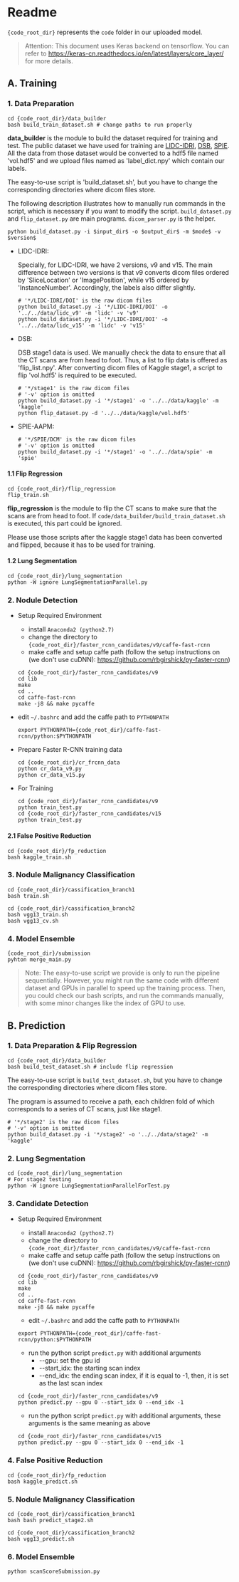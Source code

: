 # Readme

`{code_root_dir}` represents the `code` folder in our uploaded model.

> Attention: This document uses Keras backend on tensorflow. You can refer to https://keras-cn.readthedocs.io/en/latest/layers/core_layer/ for more details.

## A. Training

### 1. Data Preparation

```
cd {code_root_dir}/data_builder
bash build_train_dataset.sh # change paths to run properly
```

**data_builder** is the module to build the dataset required for training and test. The public dataset we have used for training are [LIDC-IDRI](https://wiki.cancerimagingarchive.net/display/Public/LIDC-IDRI;jsessionid=266E6ABF5C1BEF5CAC8B09EA285C9724), [DSB](https://www.kaggle.com/c/data-science-bowl-2017/data), [SPIE](https://wiki.cancerimagingarchive.net/display/Public/SPIE-AAPM+Lung+CT+Challenge). All the data from those dataset would be converted to a hdf5 file named 'vol.hdf5' and we upload files named as 'label_dict.npy' which contain our labels.

The easy-to-use script is 'build_dataset.sh', but you have to change the corresponding directories where dicom files store.

The following description illustrates how to manually run commands in the script, which is necessary if you want to modify the script. `build_dataset.py` and `flip_dataset.py` are main programs. `dicom_parser.py` is the helper.

```
python build_dataset.py -i $input_dir$ -o $output_dir$ -m $mode$ -v $version$
```

- LIDC-IDRI: 

  Specially, for LIDC-IDRI, we have 2 versions, v9 and v15. The main difference between two versions is that v9 converts dicom files ordered by 'SliceLocation' or 'ImagePosition', while v15 ordered by 'InstanceNumber'. Accordingly, the labels also differ slightly.

  ```
  # '*/LIDC-IDRI/DOI' is the raw dicom files
  python build_dataset.py -i '*/LIDC-IDRI/DOI' -o '../../data/lidc_v9' -m 'lidc' -v 'v9'
  python build_dataset.py -i '*/LIDC-IDRI/DOI' -o '../../data/lidc_v15' -m 'lidc' -v 'v15'
  ```

- DSB:

  DSB stage1 data is used. We manually check the data to ensure that all the CT scans are from head to foot. Thus, a list to flip data is offered as 'flip_list.npy'. After converting dicom files of Kaggle stage1, a script to flip 'vol.hdf5' is required to be executed.

  ```
  # '*/stage1' is the raw dicom files
  # '-v' option is omitted
  python build_dataset.py -i '*/stage1' -o '../../data/kaggle' -m 'kaggle'
  python flip_dataset.py -d '../../data/kaggle/vol.hdf5'
  ```

- SPIE-AAPM:

  ```
  # '*/SPIE/DCM' is the raw dicom files
  # '-v' option is omitted
  python build_dataset.py -i '*/stage1' -o '../../data/spie' -m 'spie'
  ```

#### 1.1 Flip Regression

```
cd {code_root_dir}/flip_regression
flip_train.sh
```

**flip_regression** is the module to flip the CT scans to make sure that the scans are from head to foot. If `code/data_builder/build_train_dataset.sh` is executed, this part could be ignored.

Please use those scripts after the kaggle stage1 data has been converted and flipped, because it has to be used for training.

#### 1.2 Lung Segmentation

   ```
   cd {code_root_dir}/lung_segmentation
   python -W ignore LungSegmentationParallel.py 
   ```

### 2. Nodule Detection

- Setup Required Environment

  - install `Anaconda2 (python2.7)`
  - change the directory to `{code_root_dir}/faster_rcnn_candidates/v9/caffe-fast-rcnn`
  - make caffe and setup caffe path (follow the setup instructions on (we don't use cuDNN): https://github.com/rbgirshick/py-faster-rcnn)

  ```
  cd {code_root_dir}/faster_rcnn_candidates/v9
  cd lib
  make
  cd ..
  cd caffe-fast-rcnn
  make -j8 && make pycaffe
  ```

- edit `~/.bashrc` and add the caffe path to `PYTHONPATH`

  ```
  export PYTHONPATH={code_root_dir}/caffe-fast-rcnn/python:$PYTHONPATH
  ```


- Prepare Faster R-CNN training data

  ```
  cd {code_root_dir}/cr_frcnn_data
  python cr_data_v9.py
  python cr_data_v15.py
  ```


- For Training

  ```
  cd {code_root_dir}/faster_rcnn_candidates/v9
  python train_test.py
  cd {code_root_dir}/faster_rcnn_candidates/v15
  python train_test.py
  ```

#### 2.1 False Positive Reduction

```
cd {code_root_dir}/fp_reduction
bash kaggle_train.sh
```

### 3. Nodule Malignancy Classification

```
cd {code_root_dir}/cassification_branch1
bash train.sh
```

```
cd {code_root_dir}/cassification_branch2
bash vgg13_train.sh
bash vgg13_cv.sh
```

### 4. Model Ensemble

```
{code_root_dir}/submission
pyhton merge_main.py
```

> Note: The easy-to-use script we provide is only to run the pipeline sequentially. However, you might run the same code with different dataset and GPUs in parallel to speed up the training process. Then, you could check our bash scripts, and run the commands manually, with some minor changes like the index of GPU to use.

## B. Prediction

### 1. Data Preparation & Flip Regression

```
cd {code_root_dir}/data_builder
bash build_test_dataset.sh # include flip regression
```

The easy-to-use script is `build_test_dataset.sh`, but you have to change the corresponding directories where dicom files store.

The program is assumed to receive a path, each children fold of which corresponds to a series of CT scans, just like stage1.

```
# '*/stage2' is the raw dicom files
# '-v' option is omitted
python build_dataset.py -i '*/stage2' -o '../../data/stage2' -m 'kaggle'
```

### 2. Lung Segmentation 

```
cd {code_root_dir}/lung_segmentation
# For stage2 testing
python -W ignore LungSegmentationParallelForTest.py
```

### 3. Candidate Detection

- Setup Required Environment

  - install `Anaconda2 (python2.7)`
  - change the directory to `{code_root_dir}/faster_rcnn_candidates/v9/caffe-fast-rcnn`
  - make caffe and setup caffe path (follow the setup instructions on (we don't use cuDNN): https://github.com/rbgirshick/py-faster-rcnn)

  ```
  cd {code_root_dir}/faster_rcnn_candidates/v9
  cd lib
  make
  cd ..
  cd caffe-fast-rcnn
  make -j8 && make pycaffe
  ```

  - edit `~/.bashrc` and add the caffe path to `PYTHONPATH`

  ```
  export PYTHONPATH={code_root_dir}/caffe-fast-rcnn/python:$PYTHONPATH
  ```

  - run the python script `predict.py` with additional arguments
    - --gpu: set the gpu id
    - --start_idx: the starting scan index
    - --end_idx: the ending scan index, if it is equal to -1, then, it is set as the last scan index

  ```
  cd {code_root_dir}/faster_rcnn_candidates/v9
  python predict.py --gpu 0 --start_idx 0 --end_idx -1
  ```

  - run the python script `predict.py` with additional arguments, these arguments is the same meaning as above

  ```
  cd {code_root_dir}/faster_rcnn_candidates/v15
  python predict.py --gpu 0 --start_idx 0 --end_idx -1
  ```

### 4. False Positive Reduction

```
cd {code_root_dir}/fp_reduction
bash kaggle_predict.sh
```

### 5. Nodule Malignancy Classification

```
cd {code_root_dir}/cassification_branch1
bash bash predict_stage2.sh
```

```
cd {code_root_dir}/cassification_branch2
bash vgg13_predict.sh
```

### 6. Model Ensemble

```
python scanScoreSubmission.py
```
